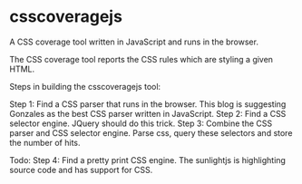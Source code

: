 csscoveragejs
=============

A CSS coverage tool written in JavaScript and runs in the browser.

The CSS coverage tool reports the CSS rules which are styling a given HTML. 

Steps in building the csscoveragejs tool:

Step 1:
Find a CSS parser that runs in the browser. This blog is suggesting Gonzales as the best CSS parser written in JavaScript.
Step 2:
Find a CSS selector engine. JQuery should do this trick.
Step 3:
Combine the CSS parser and CSS selector engine. Parse css, query these selectors and store the number of hits.

Todo:
Step 4:
Find a pretty print CSS engine. The sunlightjs is highlighting source code and has support for CSS.
